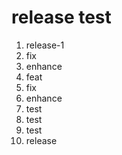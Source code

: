 # release test

1. release-1
2. fix
3. enhance
4. feat
5. fix
6. enhance
7. test
8. test
9. test
10. release